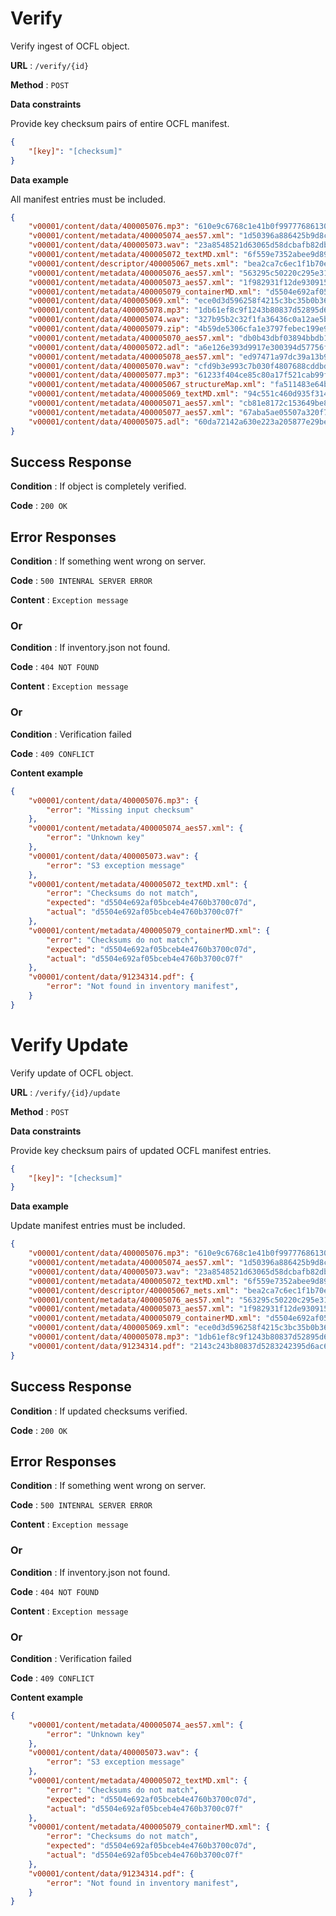 # Verify

Verify ingest of OCFL object.

**URL** : `/verify/{id}`

**Method** : `POST`

**Data constraints**

Provide key checksum pairs of entire OCFL manifest.

```json
{
    "[key]": "[checksum]"
}
```

**Data example**

All manifest entries must be included.

```json
{
    "v00001/content/data/400005076.mp3": "610e9c6768c1e41b0f997776861308a1",
    "v00001/content/metadata/400005074_aes57.xml": "1d50396a886425b9d8c7e50461d7b523",
    "v00001/content/data/400005073.wav": "23a8548521d63065d58dcbafb82dbeb3",
    "v00001/content/metadata/400005072_textMD.xml": "6f559e7352abee9d8972447eda23cc84",
    "v00001/content/descriptor/400005067_mets.xml": "bea2ca7c6ec1f1b70ef85265aa396dbd",
    "v00001/content/metadata/400005076_aes57.xml": "563295c50220c295e317cc6f5c37ee8b",
    "v00001/content/metadata/400005073_aes57.xml": "1f982931f12de9309157b4e891e0abc7",
    "v00001/content/metadata/400005079_containerMD.xml": "d5504e692af05bceb4e4760b3700c07f",
    "v00001/content/data/400005069.xml": "ece0d3d596258f4215c3bc35b0b36e34",
    "v00001/content/data/400005078.mp3": "1db61ef8c9f1243b80837d52895d688b",
    "v00001/content/data/400005074.wav": "327b95b2c32f1fa36436c0a12ae5bbf8",
    "v00001/content/data/400005079.zip": "4b59de5306cfa1e3797febec199e9708",
    "v00001/content/metadata/400005070_aes57.xml": "db0b43dbf03894bbdb1ddb53768448d9",
    "v00001/content/data/400005072.adl": "a6e126e393d9917e300394d57756ffac",
    "v00001/content/metadata/400005078_aes57.xml": "ed97471a97dc39a13b951afe7a34fb71",
    "v00001/content/data/400005070.wav": "cfd9b3e993c7b030f4807688cddbd77c",
    "v00001/content/data/400005077.mp3": "61233f404ce85c80a17f521cab99feb5",
    "v00001/content/metadata/400005067_structureMap.xml": "fa511483e64be6ef2b7c9e07543df158",
    "v00001/content/metadata/400005069_textMD.xml": "94c551c460d935f3148ebbd06d5412cb",
    "v00001/content/metadata/400005071_aes57.xml": "cb81e8172c153649be8e5e59236f43c3",
    "v00001/content/metadata/400005077_aes57.xml": "67aba5ae05507a320f701de7adb60633",
    "v00001/content/data/400005075.adl": "60da72142a630e223a205877e29be9c9"
}
```

## Success Response

**Condition** : If object is completely verified.

**Code** : `200 OK`

## Error Responses

**Condition** : If something went wrong on server.

**Code** : `500 INTENRAL SERVER ERROR`

**Content** : `Exception message`

### Or

**Condition** : If inventory.json not found.

**Code** : `404 NOT FOUND`

**Content** : `Exception message`

### Or

**Condition** : Verification failed

**Code** : `409 CONFLICT`

**Content example**

```json
{
    "v00001/content/data/400005076.mp3": {
        "error": "Missing input checksum"
    },
    "v00001/content/metadata/400005074_aes57.xml": {
        "error": "Unknown key"
    },
    "v00001/content/data/400005073.wav": {
        "error": "S3 exception message"
    },
    "v00001/content/metadata/400005072_textMD.xml": {
        "error": "Checksums do not match",
        "expected": "d5504e692af05bceb4e4760b3700c07d",
        "actual": "d5504e692af05bceb4e4760b3700c07f"
    },
    "v00001/content/metadata/400005079_containerMD.xml": {
        "error": "Checksums do not match",
        "expected": "d5504e692af05bceb4e4760b3700c07d",
        "actual": "d5504e692af05bceb4e4760b3700c07f"
    },
    "v00001/content/data/91234314.pdf": {
        "error": "Not found in inventory manifest",
    }
}
```

# Verify Update

Verify update of OCFL object.

**URL** : `/verify/{id}/update`

**Method** : `POST`

**Data constraints**

Provide key checksum pairs of updated OCFL manifest entries.

```json
{
    "[key]": "[checksum]"
}
```

**Data example**

Update manifest entries must be included.

```json
{
    "v00001/content/data/400005076.mp3": "610e9c6768c1e41b0f997776861308a1",
    "v00001/content/metadata/400005074_aes57.xml": "1d50396a886425b9d8c7e50461d7b523",
    "v00001/content/data/400005073.wav": "23a8548521d63065d58dcbafb82dbeb3",
    "v00001/content/metadata/400005072_textMD.xml": "6f559e7352abee9d8972447eda23cc84",
    "v00001/content/descriptor/400005067_mets.xml": "bea2ca7c6ec1f1b70ef85265aa396dbd",
    "v00001/content/metadata/400005076_aes57.xml": "563295c50220c295e317cc6f5c37ee8b",
    "v00001/content/metadata/400005073_aes57.xml": "1f982931f12de9309157b4e891e0abc7",
    "v00001/content/metadata/400005079_containerMD.xml": "d5504e692af05bceb4e4760b3700c07f",
    "v00001/content/data/400005069.xml": "ece0d3d596258f4215c3bc35b0b36e34",
    "v00001/content/data/400005078.mp3": "1db61ef8c9f1243b80837d52895d688b",
    "v00001/content/data/91234314.pdf": "2143c243b80837d5283242395d6ac65d"
}
```

## Success Response

**Condition** : If updated checksums verified.

**Code** : `200 OK`

## Error Responses

**Condition** : If something went wrong on server.

**Code** : `500 INTENRAL SERVER ERROR`

**Content** : `Exception message`

### Or

**Condition** : If inventory.json not found.

**Code** : `404 NOT FOUND`

**Content** : `Exception message`

### Or

**Condition** : Verification failed

**Code** : `409 CONFLICT`

**Content example**

```json
{
    "v00001/content/metadata/400005074_aes57.xml": {
        "error": "Unknown key"
    },
    "v00001/content/data/400005073.wav": {
        "error": "S3 exception message"
    },
    "v00001/content/metadata/400005072_textMD.xml": {
        "error": "Checksums do not match",
        "expected": "d5504e692af05bceb4e4760b3700c07d",
        "actual": "d5504e692af05bceb4e4760b3700c07f"
    },
    "v00001/content/metadata/400005079_containerMD.xml": {
        "error": "Checksums do not match",
        "expected": "d5504e692af05bceb4e4760b3700c07d",
        "actual": "d5504e692af05bceb4e4760b3700c07f"
    },
    "v00001/content/data/91234314.pdf": {
        "error": "Not found in inventory manifest",
    }
}
```